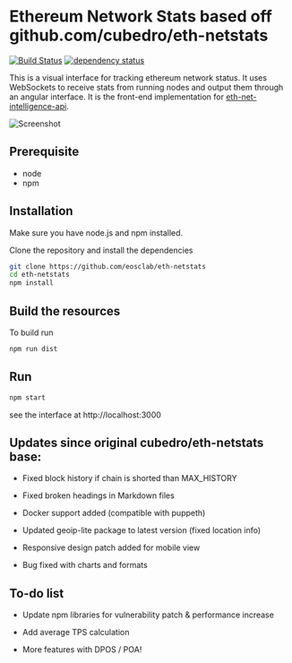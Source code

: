 Ethereum Network Stats based off github.com/cubedro/eth-netstats
============
[![Build Status][travis-image]][travis-url] [![dependency status][dep-image]][dep-url]

This is a visual interface for tracking ethereum network status. It uses WebSockets to receive stats from running nodes and output them through an angular interface. It is the front-end implementation for [eth-net-intelligence-api](https://github.com/eosclab/eth-net-intelligence-api).

![Screenshot](https://raw.githubusercontent.com/eosclab/eth-netstats/master/src/images/screenshot.jpg?v=0.0.6 "Screenshot")

## Prerequisite
* node
* npm

## Installation
Make sure you have node.js and npm installed.

Clone the repository and install the dependencies

```bash
git clone https://github.com/eosclab/eth-netstats
cd eth-netstats
npm install
```

## Build the resources

To build run
```bash
npm run dist
```

## Run

```bash
npm start
```

see the interface at http://localhost:3000

## Updates since original cubedro/eth-netstats base:

+ Fixed block history if chain is shorted than MAX_HISTORY

+ Fixed broken headings in Markdown files

+ Docker support added (compatible with puppeth)

+ Updated geoip-lite package to latest version (fixed location info)

+ Responsive design patch added for mobile view

+ Bug fixed with charts and formats

## To-do list

+ Update npm libraries for vulnerability patch & performance increase

+ Add average TPS calculation

+ More features with DPOS / POA!

[travis-image]: https://travis-ci.org/eosclab/eth-netstats.svg
[travis-url]: https://travis-ci.org/eosclab/eth-netstats
[dep-image]: https://david-dm.org/eosclab/eth-netstats.svg
[dep-url]: https://david-dm.org/eosclab/eth-netstats
